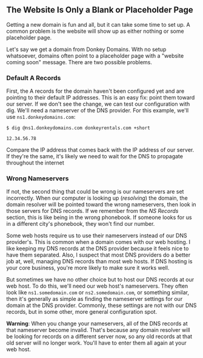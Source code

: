 ## The Website Is Only a Blank or Placeholder Page

Getting a new domain is fun and all, but it can take some time to set up. A common problem is the website will show up as either nothing or some placeholder page.

Let's say we get a domain from Donkey Domains. With no setup whatsoever, domains often point to a placeholder page with a "website coming soon" message. There are two possible problems.

### Default A Records

First, the A records for the domain haven't been configured yet and are pointing to their default IP addresses. This is an easy fix: point them toward our server. If we don't see the change, we can test our configuration with dig. We'll need a nameserver of the DNS provider. For this example, we'll use `ns1.donkeydomains.com`:

```shell
$ dig @ns1.donkeydomains.com donkeyrentals.com +short

12.34.56.78
```

Compare the IP address that comes back with the IP address of our server. If they're the same, it's likely we need to wait for the DNS to propagate throughout the internet

### Wrong Nameservers

If not, the second thing that could be wrong is our nameservers are set incorrectly. When our computer is looking up (_resolving_) the domain, the domain resolver will be pointed toward the wrong nameservers, then look in those servers for DNS records. If we remember from the _NS Records_ section, this is like being in the wrong phonebook. If someone looks for us in a different city's phonebook, they won't find our number.

Some web hosts require us to use their nameservers instead of our DNS provider's. This is common when a domain comes with our web hosting. I like keeping my DNS records at the DNS provider because it feels nice to have them separated. Also, I suspect that most DNS providers do a better job at, well, managing DNS records than most web hosts. If DNS hosting is your core business, you're more likely to make sure it works well.

But sometimes we have no other choice but to host our DNS records at our web host. To do this, we'll need our web host's nameservers. They often look like `ns1.somedomain.com` or `ns2.somedomain.com`, or something similar, then it's generally as simple as finding the nameserver settings for our domain at the DNS provider. Commonly, these settings are not with our DNS records, but in some other, more general configuration spot.

**Warning**: When you change your nameservers, all of the DNS records at that nameserver become invalid. That's because any domain resolver will be looking for records on a different server now, so any old records at that old server will no longer work. You'll have to enter them all again at your web host.
